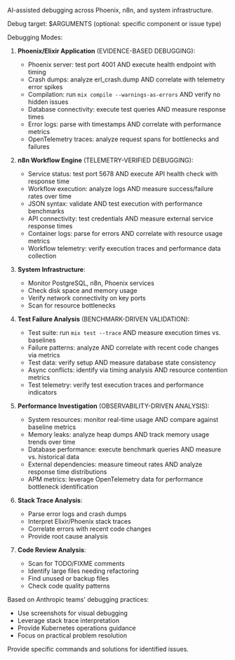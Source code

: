 AI-assisted debugging across Phoenix, n8n, and system infrastructure.

Debug target: $ARGUMENTS (optional: specific component or issue type)

Debugging Modes:
1. **Phoenix/Elixir Application** (EVIDENCE-BASED DEBUGGING):
   - Phoenix server: test port 4001 AND execute health endpoint with timing
   - Crash dumps: analyze erl_crash.dump AND correlate with telemetry error spikes
   - Compilation: run `mix compile --warnings-as-errors` AND verify no hidden issues
   - Database connectivity: execute test queries AND measure response times
   - Error logs: parse with timestamps AND correlate with performance metrics
   - OpenTelemetry traces: analyze request spans for bottlenecks and failures

2. **n8n Workflow Engine** (TELEMETRY-VERIFIED DEBUGGING):
   - Service status: test port 5678 AND execute API health check with response time
   - Workflow execution: analyze logs AND measure success/failure rates over time
   - JSON syntax: validate AND test execution with performance benchmarks
   - API connectivity: test credentials AND measure external service response times
   - Container logs: parse for errors AND correlate with resource usage metrics
   - Workflow telemetry: verify execution traces and performance data collection

3. **System Infrastructure**:
   - Monitor PostgreSQL, n8n, Phoenix services
   - Check disk space and memory usage
   - Verify network connectivity on key ports
   - Scan for resource bottlenecks

4. **Test Failure Analysis** (BENCHMARK-DRIVEN VALIDATION):
   - Test suite: run `mix test --trace` AND measure execution times vs. baselines
   - Failure patterns: analyze AND correlate with recent code changes via metrics
   - Test data: verify setup AND measure database state consistency
   - Async conflicts: identify via timing analysis AND resource contention metrics
   - Test telemetry: verify test execution traces and performance indicators

5. **Performance Investigation** (OBSERVABILITY-DRIVEN ANALYSIS):
   - System resources: monitor real-time usage AND compare against baseline metrics
   - Memory leaks: analyze heap dumps AND track memory usage trends over time
   - Database performance: execute benchmark queries AND measure vs. historical data
   - External dependencies: measure timeout rates AND analyze response time distributions
   - APM metrics: leverage OpenTelemetry data for performance bottleneck identification

6. **Stack Trace Analysis**:
   - Parse error logs and crash dumps
   - Interpret Elixir/Phoenix stack traces
   - Correlate errors with recent code changes
   - Provide root cause analysis

7. **Code Review Analysis**:
   - Scan for TODO/FIXME comments
   - Identify large files needing refactoring
   - Find unused or backup files
   - Check code quality patterns

Based on Anthropic teams' debugging practices:
- Use screenshots for visual debugging
- Leverage stack trace interpretation
- Provide Kubernetes operations guidance
- Focus on practical problem resolution

Provide specific commands and solutions for identified issues.